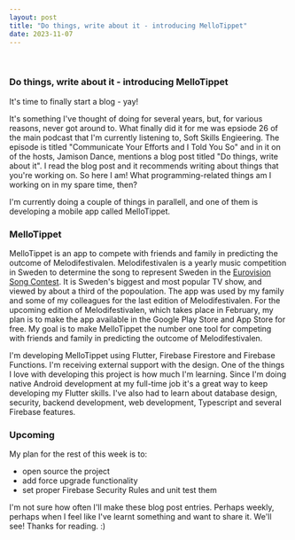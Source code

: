 ```yaml
---
layout: post
title: "Do things, write about it - introducing MelloTippet"
date: 2023-11-07
---
```


<br>

### Do things, write about it - introducing MelloTippet

It's time to finally start a blog - yay!

It's something I've thought of doing for several years, but, for various reasons, never got around to. What finally did it for me was epsiode 26 of the main podcast that I'm currently listening to, Soft Skills Engieering. The episode is titled "Communicate Your Efforts and I Told You So" and in it on of the hosts, Jamison Dance, mentions a blog post titled "Do things, write about it". I read the blog post and it recommends writing about things that you're working on. So here I am! What programming-related things am I working on in my spare time, then?

I'm currently doing a couple of things in parallell, and one of them is developing a mobile app called MelloTippet.

### MelloTippet

MelloTippet is an app to compete with friends and family in predicting the outcome of Melodifestivalen. Melodifestivalen is a yearly music competition in Sweden to determine the song to represent Sweden in the <a href="https://en.wikipedia.org/wiki/Eurovision_Song_Contest">Eurovision Song Contest</a>. It is Sweden's biggest and most popular TV show, and viewed by about a third of the popoulation. The app was used by my family and some of my colleagues for the last edition of Melodifestivalen. For the upcoming edition of Melodifestivalen, which takes place in February, my plan is to make the app available in the Google Play Store and App Store for free. My goal is to make MelloTippet the number one tool for competing with friends and family in predicting the outcome of Melodifestivalen.

I'm developing MelloTippet using Flutter, Firebase Firestore and Firebase Functions. I'm receiving external support with the design. One of the things I love with developing this project is how much I'm learning. Since I'm doing native Android development at my full-time job it's a great way to keep developing my Flutter skills. I've also had to learn about database design, security, backend development, web development, Typescript and several Firebase features.

### Upcoming

My plan for the rest of this week is to:

- open source the project
- add force upgrade functionality
- set proper Firebase Security Rules and unit test them

I'm not sure how often I'll make these blog post entries. Perhaps weekly, perhaps when I feel like I've learnt something and want to share it. We'll see! Thanks for reading. :)
